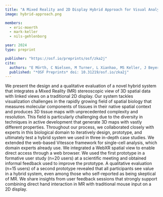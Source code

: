 ```yaml
---
title: "A Mixed Reality and 2D Display Hybrid Approach for Visual Analysis of 3D Tissue Maps"
image: hybrid-approach.png

members:
  - eric-moerth 
  - mark-keller
  - nils-gehlenborg

year: 2024
type: preprint

publisher: "https://osf.io/preprints/osf/zka2j"
cite:
  authors: "E Mörth, C Nielsen, M Turner, L Xianhao, MS Keller, J Beyer, H Pfister, CZ Tian, N Gehlenborg"
  published: "*OSF Preprints* doi: 10.31219/osf.io/zka2j"
---
```


We present the design and a qualitative evaluation of a novel hybrid system that integrates a Mixed Reality (MR) stereoscopic view of 3D spatial data with linked views on a traditional 2D display. Our system tackles visualization challenges in the rapidly growing field of spatial biology that measures molecular components of tissues in their native spatial context and produces 3D tissue maps with unprecedented complexity and resolution. This field is particularly challenging due to the diversity in techniques in active development that generate 3D maps with vastly different properties. Throughout our process, we collaborated closely with experts in this biological domain to iteratively design, prototype, and ultimately test a hybrid system we used in three in-depth case studies. We extended the web-based Vitessce framework for single-cell analysis, which domain experts already use. We integrated a WebXR spatial view to enable direct access through a web browser. We used the first prototype in a formative user study (n=20 users) at a scientific meeting and obtained informal feedback used to improve the prototype. A qualitative evaluation (n=15 users) of a second prototype revealed that all participants see value in a hybrid system, even among those who self-reported as being skeptical of MR. We share insights from user feedback sessions that strongly support combining direct hand interaction in MR with traditional mouse input on a 2D display.

